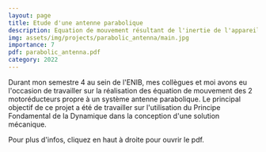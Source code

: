 ```yaml
---
layout: page
title: Etude d'une antenne parabolique
description: Equation de mouvement résultant de l'inertie de l'appareil
img: assets/img/projects/parabolic_antenna/main.jpg
importance: 7
pdf: parabolic_antenna.pdf
category: 2022
---
```

Durant mon semestre 4 au sein de l'ENIB, mes collègues et moi avons eu l'occasion de travailler sur la réalisation des équation de mouvement des 2 motoréducteurs propre à un système antenne parabolique. Le principal objectif de ce projet a été de travailler sur l'utilisation du Principe Fondamental de la Dynamique dans la conception d'une solution mécanique.

Pour plus d'infos, cliquez en haut à droite pour ouvrir le pdf.
